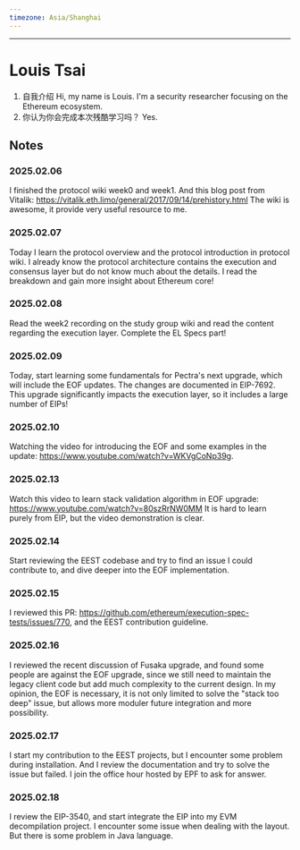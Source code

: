 ```yaml
---
timezone: Asia/Shanghai
---
```


---

# Louis Tsai

1. 自我介绍
Hi, my name is Louis. I'm  a security researcher focusing on the Ethereum ecosystem. 
1. 你认为你会完成本次残酷学习吗？
Yes.

## Notes

<!-- Content_START -->
### 2025.02.06
I finished the protocol wiki week0 and week1.
And this blog post from Vitalik: https://vitalik.eth.limo/general/2017/09/14/prehistory.html
The wiki is awesome, it provide very useful resource to me.

### 2025.02.07
Today I learn the protocol overview and the protocol introduction in protocol wiki. I already know the protocol architecture contains the execution and consensus layer but do not know much about the details. I read the breakdown and gain more insight about Ethereum core!

### 2025.02.08
Read the week2 recording on the study group wiki and read the content regarding the execution layer. Complete the EL Specs part!

### 2025.02.09
Today, start learning some fundamentals for Pectra's next upgrade, which will include the EOF updates. The changes are documented in EIP-7692. This upgrade significantly impacts the execution layer, so it includes a large number of EIPs!

### 2025.02.10
Watching the video for introducing the EOF and some examples in the update: https://www.youtube.com/watch?v=WKVgCoNp39g.

### 2025.02.13
Watch this video to learn stack validation algorithm in EOF upgrade: https://www.youtube.com/watch?v=80szRrNW0MM It is hard to learn purely from EIP, but the video demonstration is clear.

### 2025.02.14
Start reviewing the EEST codebase and try to find an issue I could contribute to, and dive deeper into the EOF implementation.

### 2025.02.15
I reviewed this PR: https://github.com/ethereum/execution-spec-tests/issues/770, and the EEST contribution guideline.

### 2025.02.16
I reviewed the recent discussion of Fusaka upgrade, and found some people are against the EOF upgrade, since we still need to maintain the legacy client code but add much complexity to the current design. In my opinion, the EOF is necessary, it is not only limited to solve the "stack too deep" issue, but allows more moduler future integration and more possibility.

### 2025.02.17
I start my contribution to the EEST projects, but I encounter some problem during installation. And I review the documentation and try to solve the issue but failed. I join the office hour hosted by EPF to ask for answer.

### 2025.02.18
I review the EIP-3540, and start integrate the EIP into my EVM decompilation project. I encounter some issue when dealing with the layout. But there is some problem in Java language.
<!-- Content_END -->
